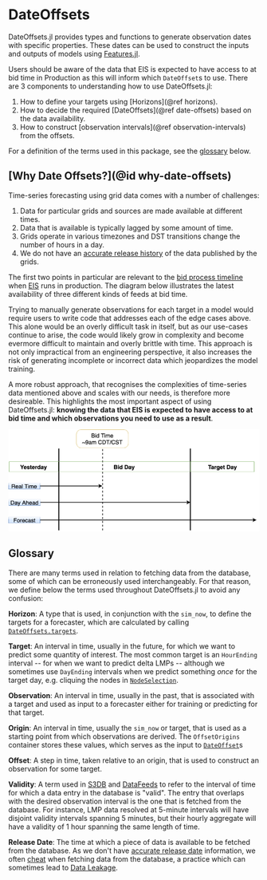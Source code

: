 # DateOffsets

DateOffsets.jl provides types and functions to generate observation dates with specific properties.
These dates can be used to construct the inputs and outputs of models using [Features.jl](https://gitlab.invenia.ca/invenia/research/Features.jl).

Users should be aware of the data that EIS is expected to have access to at bid time in Production as this will inform which `DateOffset`s to use.
There are 3 components to understanding how to use DateOffsets.jl:
1. How to define your targets using [Horizons](@ref horizons).
2. How to decide the required [DateOffsets](@ref date-offsets) based on the data availability.
3. How to construct [observation intervals](@ref observation-intervals) from the offsets.

For a definition of the terms used in this package, see the [glossary](#glossary) below.

## [Why Date Offsets?](@id why-date-offsets)

Time-series forecasting using grid data comes with a number of challenges:
1. Data for particular grids and sources are made available at different times.
2. Data that is available is typically lagged by some amount of time.
3. Grids operate in various timezones and DST transitions change the number of hours in a day.
4. We do not have an [accurate release history](https://gitlab.invenia.ca/invenia/brainstorming-bonanza/-/issues/117) of the data published by the grids.

The first two points in particular are relevant to the [bid process timeline](https://gitlab.invenia.ca/invenia/wiki/blob/master/eis/intro-to-eis.md#bid-process-timeline-and-data-availability) when [EIS](https://gitlab.invenia.ca/invenia/eis) runs in production. 
The diagram below illustrates the latest availability of three different kinds of feeds at bid time.

Trying to manually generate observations for each target in a model would require users to write code that addresses each of the edge cases above.
This alone would be an overly difficult task in itself, but as our use-cases continue to arise, the code would likely grow in complexity and become evermore difficult to maintain and overly brittle with time.
This approach is not only impractical from an engineering perspective, it also increases the risk of generating incomplete or incorrect data which jeopardizes the model training.

A more robust approach, that recognises the complexities of time-series data mentioned above and scales with our needs, is therefore more desireable.
This highlights the most important aspect of using DateOffsets.jl: **knowing the data that EIS is expected to have access to at bid time and which observations you need to use as a result**.

![3-line-diagram](assets/3-line-diagram.png)

## Glossary

There are many terms used in relation to fetching data from the database, some of which can be erroneously used interchangeably.
For that reason, we define below the terms used throughout DateOffsets.jl to avoid any confusion:

**Horizon**: A type that is used, in conjunction with the `sim_now`, to define the targets for a forecaster, which are calculated by calling [`DateOffsets.targets`](ref).

**Target**: An interval in time, usually in the future, for which we want to predict some quantity of interest. 
The most common target is an `HourEnding` interval -- for when we want to predict delta LMPs -- although we sometimes use `DayEnding` intervals when we predict something _once_ for the target day, e.g. cliquing the nodes in [`NodeSelection`](https://invenia.pages.invenia.ca/NodeSelection.jl/).

**Observation**: An interval in time, usually in the past, that is associated with a target and used as input to a forecaster either for training or predicting for that target.

**Origin**: An interval in time, usually the `sim_now` or target, that is used as a starting point from which observations are derived.
The `OffsetOrigins` container stores these values, which serves as the input to [`DateOffset`](@ref)s

**Offset**: A step in time, taken relative to an origin, that is used to construct an observation for some target.

**Validity**: A term used in [S3DB](https://invenia.pages.invenia.ca/S3DB.jl/api/api.html#S3DB.Query-Tuple{}) and [DataFeeds](https://gitlab.invenia.ca/invenia/Datafeeds/Retrievers/-/blob/2a19a8dbb7c33659b47ab79429f3cae08c464676/docs/nodal_availability.md#table-columns) to refer to the interval of time for which a data entry in the database is "valid".
The entry that overlaps with the desired observation interval is the one that is fetched from the database.
For instance, LMP data resolved at 5-minute intervals will have disjoint validity intervals spanning 5 minutes, but their hourly aggregate will have a validity of 1 hour spanning the same length of time.

**Release Date**: The time at which a piece of data is available to be fetched from the database.
As we don't have [accurate release date](https://gitlab.invenia.ca/invenia/brainstorming-bonanza/-/issues/117) information, we often [cheat](https://gitlab.invenia.ca/invenia/wiki/-/tree/master/research#what-is-meant-by-cheating-in-backruns) when fetching data from the database, a practice which can sometimes lead to [Data Leakage](https://en.wikipedia.org/wiki/Leakage_(machine_learning)).
